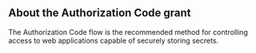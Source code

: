 ## About the Authorization Code grant

The Authorization Code flow is the recommended method for controlling access to web applications capable of securely storing secrets.

<!-- See the [OAuth 2.0 and OpenID Connect decision flowchart](/docs/concepts/oauth-openid/#choosing-an-oauth-2-0-flow) for flow recommendations. -->
<!-- Hiding this link for now, see OKTA-614507 -->

